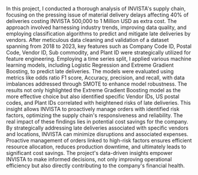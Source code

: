 In this project, I conducted a thorough analysis of INVISTA's supply chain, focusing on the pressing issue of material delivery delays affecting 40% of deliveries costing INVISTA 500,000 to 1 Million USD as extra cost. The approach involved harnessing industry trends, improving data quality, and employing classification algorithms to predict and mitigate late deliveries by vendors. After meticulous data cleaning and validation of a dataset spanning from 2018 to 2023, key features such as Company Code ID, Postal Code, Vendor ID, Sub commodity, and Plant ID were strategically utilized for feature engineering. Employing a time series split, I applied various machine learning models, including Logistic Regression and Extreme Gradient Boosting, to predict late deliveries. The models were evaluated using metrics like odds ratio F1 score, Accuracy, precision, and recall, with data imbalances addressed through SMOTE to enhance model robustness.
The results not only highlighted the Extreme Gradient Boosting model as the more effective choice but also identified specific Vendor IDs, US postal codes, and Plant IDs correlated with heightened risks of late deliveries. This insight allows INVISTA to proactively manage orders with identified risk factors, optimizing the supply chain's responsiveness and reliability. The real impact of these findings lies in potential cost savings for the company. By strategically addressing late deliveries associated with specific vendors and locations, INVISTA can minimize disruptions and associated expenses. Proactive management of orders linked to high-risk factors ensures efficient resource allocation, reduces production downtime, and ultimately leads to significant cost savings. The project's data-driven insights empower INVISTA to make informed decisions, not only improving operational efficiency but also directly contributing to the company's financial health.
